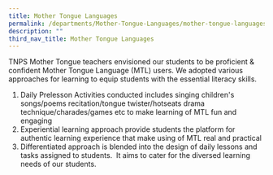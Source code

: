 ```yaml
---
title: Mother Tongue Languages
permalink: /departments/Mother-Tongue-Languages/mother-tongue-languages/
description: ""
third_nav_title: Mother Tongue Languages
---
```

TNPS Mother Tongue teachers envisioned our students to be proficient & confident Mother Tongue Language (MTL) users. We adopted various approaches for learning to equip students with the essential literacy skills.

  

1.  Daily Prelesson Activities conducted includes singing children's songs/poems recitation/tongue twister/hotseats drama technique/charades/games etc to make learning of MTL fun and engaging
2.  Experiential learning approach provide students the platform for authentic learning experience that make using of MTL real and practical
3.  Differentiated approach is blended into the design of daily lessons and tasks assigned to students.  It aims to cater for the diversed learning needs of our students.